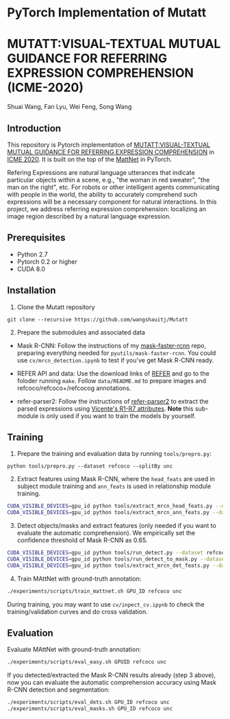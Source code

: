 # PyTorch Implementation of Mutatt
# MUTATT:VISUAL-TEXTUAL MUTUAL GUIDANCE FOR REFERRING EXPRESSION COMPREHENSION (ICME-2020)
Shuai Wang, Fan Lyu, Wei Feng, Song Wang

## Introduction

This repository is Pytorch implementation of [MUTATT:VISUAL-TEXTUAL MUTUAL GUIDANCE FOR REFERRING EXPRESSION COMPREHENSION](https://arxiv.org/pdf/.pdf) in [ICME 2020](http:///).
It is built on the top of the [MattNet](https://arxiv.org/pdf/1801.08186.pdf) in PyTorch.

Refering Expressions are natural language utterances that indicate particular objects within a scene, e.g., "the woman in red sweater", "the man on the right", etc.
For robots or other intelligent agents communicating with people in the world, the ability to accurately comprehend such expressions will be a necessary component for natural interactions.
In this project, we address referring expression comprehension: localizing an image region described by a natural language expression. 

## Prerequisites

* Python 2.7
* Pytorch 0.2 or higher
* CUDA 8.0

## Installation

1. Clone the Mutatt repository

```
git clone --recursive https://github.com/wangshauitj/Mutatt
```

2. Prepare the submodules and associated data

* Mask R-CNN: Follow the instructions of my [mask-faster-rcnn](https://github.com/lichengunc/mask-faster-rcnn) repo, preparing everything needed for `pyutils/mask-faster-rcnn`.
You could use `cv/mrcn_detection.ipynb` to test if you've get Mask R-CNN ready.

* REFER API and data: Use the download links of [REFER](https://github.com/lichengunc/refer) and go to the foloder running `make`. Follow `data/README.md` to prepare images and refcoco/refcoco+/refcocog annotations.

* refer-parser2: Follow the instructions of [refer-parser2](https://github.com/lichengunc/refer-parser2) to extract the parsed expressions using [Vicente's R1-R7 attributes](http://tamaraberg.com/papers/referit.pdf). **Note** this sub-module is only used if you want to train the models by yourself.


## Training
1. Prepare the training and evaluation data by running `tools/prepro.py`:

```
python tools/prepro.py --dataset refcoco --splitBy unc
```

2. Extract features using Mask R-CNN, where the `head_feats` are used in subject module training and `ann_feats` is used in relationship module training.

```bash
CUDA_VISIBLE_DEVICES=gpu_id python tools/extract_mrcn_head_feats.py --dataset refcoco --splitBy unc
CUDA_VISIBLE_DEVICES=gpu_id python tools/extract_mrcn_ann_feats.py --dataset refcoco --splitBy unc
```

3. Detect objects/masks and extract features (only needed if you want to evaluate the automatic comprehension). We empirically set the confidence threshold of Mask R-CNN as 0.65.

```bash
CUDA_VISIBLE_DEVICES=gpu_id python tools/run_detect.py --dataset refcoco --splitBy unc --conf_thresh 0.65
CUDA_VISIBLE_DEVICES=gpu_id python tools/run_detect_to_mask.py --dataset refcoco --splitBy unc
CUDA_VISIBLE_DEVICES=gpu_id python tools/extract_mrcn_det_feats.py --dataset refcoco --splitBy unc
```

4. Train MAttNet with ground-truth annotation:

```bash
./experiments/scripts/train_mattnet.sh GPU_ID refcoco unc
```
During training, you may want to use `cv/inpect_cv.ipynb` to check the training/validation curves and do cross validation.

## Evaluation

Evaluate MAttNet with ground-truth annotation:

```bash
./experiments/scripts/eval_easy.sh GPUID refcoco unc
```

If you detected/extracted the Mask R-CNN results already (step 3 above), now you can evaluate the automatic comprehension accuracy using Mask R-CNN detection and segmentation:

```bash
./experiments/scripts/eval_dets.sh GPU_ID refcoco unc
./experiments/scripts/eval_masks.sh GPU_ID refcoco unc
```



